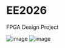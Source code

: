 # EE2026
FPGA Design Project



![image](https://github.com/MustafaAH10/EE2026/assets/56750694/9f910a77-914e-40d7-8842-c790333ddf5e)
![image](https://github.com/MustafaAH10/EE2026/assets/56750694/84e4420b-92d6-4f20-aa09-0c02ae4430c9)

